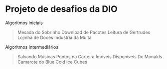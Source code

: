 # Projeto de desafios da DIO

Algoritmos iniciais
 
>Mesada do Sobrinho
>Download de Pacotes
>Leitura de Gertrudes
>Lojinha de Doces
>Industria da Multa

Algoritmos Intermediários

>Salvando Músicas
>Pontos na Carteira
>Imóveis Disponíveis
>Dc Monalds
>Camarote do Blue Cold Ice Cubes